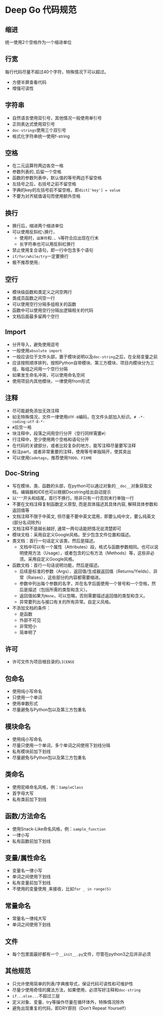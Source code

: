 # Deep Go 代码规范

## 缩进

统一使用2个空格作为一个缩进单位

## 行宽

每行代码尽量不超过40个字符，特殊情况下可以超过。

* 方便半屏查看代码
* 增强可读性

## 字符串

* 自然语言使用双引号，其他情况一般使用单引号
* 正则表达式使用双引号
* `doc-strings`使用三个双引号
* 格式化字符串统一使用f-string

## 空格

* 在二元运算符两边各空一格
* 参数列表的`,`后留一个空格
* 函数的参数列表中，默认值的等号两边不留空格
* 左括号之后，右括号之前不留空格
* 字典的key的左括号前不留空格，即`dict['key'] = value`
* 不要为对齐赋值语句而使用额外空格

## 换行

* 换行后，缩进两个缩进单位
* 可以使用反斜杠`\`换行，
  * 使用时，`运算符`和`.`、`%`等符合应出现在行末
  * 长字符串也可以用反斜杠换行
* 禁止使用复合语句，即一行中包含多个语句
* `if/for/while/try`一定要换行
* 极不推荐使用`;`

## 空行

* 模块级函数和类定义之间空两行
* 类成员函数之间空一行
* 可以使用空行分隔多组相关的函数
* 函数中可以使用空行分隔出逻辑相关的代码
* 文档后面最多留两个空行

## Import

* 分开导入，避免使用逗号
* 一般使用`absolute import`
* 一般应该位于文件头部，置于模块说明以及`doc-string`之后，在全局变量之前
* 应该按照顺序排列，按照Python自带模块、第三方模块、项目内模块分为三组，每组之间用一个空行分隔
* 如果发生命名冲突，可以使用命名空间
* 使用项目内其他模块，一律使用from形式

## 注释

* 尽可能避免添加无效注释
* 如无特殊情况，文件一律使用`UTF-8`编码，在文件头部加入标识。`# -*-coding:utf-8-*-`
* `#`后空一格
* 块注释中，段落之间用空行分开（空行同样需要`#`）
* 行注释中，至少使用两个空格和语句分开
* 在代码的关键部分，或者比较复杂的地方，能写注释尽量要写注释
* 标注part，或者非常重要的注释，使用等号单独隔开，使其突出
* 可以使用`Codetags`，推荐使用`TODO`、`FIXME`

## Doc-String

* 写在模块、类、函数的头部，在python可以通过对象的`__doc__`对象获取文档，编辑器和IDE也可以根据Docstring给出自动提示
* 以`"""`开头和结尾，首行不换行。除非只有一行否则末行单独一行
* 不要在文档注释复制函数定义原型, 而是具体描述其具体内容, 解释具体参数和返回值等
* 文档注释不限于中英文, 但尽量不要中英文混用，即要么纯中文，要么纯英文(部分名词除外)
* 文档注释不是越长越好, 通常一两句话能把情况说清楚即可
* 模块文档：采用自定义Google风格。至少包含文件位置和描述。
* 类文档：首行一句话定义该类，然后是描述。
  * 文档中可以有一个属性（Attributes）段，格式与函数参数相同。也可以说明使用方法（Usage），或者包含的公有方法（Methods）等，这些非必须。采用自定义Google风格。
* 函数文档：首行一句话说明功能，然后是描述。
  * 后续是标准的参数（Args）、返回值/生成器返回值（Returns/Yields）、异常（Raises），这些部分的内容都需要缩进。
  * 参数中列出每个参数的名字，并在名字后面使用一个冒号和一个空格，然后是描述（包括所需的类型和含义）。
  * 返回值如果为`None`，可以忽略，否则需要描述返回值的类型和含义。
  * 异常要列出与接口有关的所有异常。自定义风格。
* 不添加文档的条件：
  * 是函数
  * 外部不可见
  * 非常短小
  * 简单明了

## 许可

* 许可文件为项目根目录的`LICENSE`

## 包命名

* 使用纯小写命名
* 只使用一个单词
* 使用单数形式
* 尽量避免与Python包以及第三方包重名

## 模块命名

* 使用纯小写命名
* 尽量只使用一个单词，多个单词之间使用下划线分隔
* 私有模块前加下划线
* 尽量避免与Python包以及第三方包重名

## 类命名

* 使用驼峰命名风格，例：`SampleClass`
* 首字母大写
* 私有类前加下划线

## 函数/方法命名

* 使用Snack-Like命名风格，例：`sample_function`
* 一律小写
* 私有函数前加下划线

## 变量/属性命名

* 变量名一律小写
* 单词之间使用下划线
* 私有变量前加下划线
* 不使用的变量使用`_`来接收，比如`for _ in range(5)`

## 常量命名

* 常量名一律纯大写
* 单词之间使用下划线

## 文件

* 每个包里面最好都有一个`__init__.py`文件，尽管在python3之后并非必须

## 其他规范

* 只允许使用简单的列表/字典推导式，保证代码可读性和可维护性
* 尽量少使用奇怪的魔法方法，如果使用，必须写好注释和`doc-string`
* `if...else...`不超过三层
* 定义对象、变量、try等操作尽量在循环体外，特殊情况除外
* 避免出现重复的代码，即DRY原则（Don’t Repeat Yourself）
